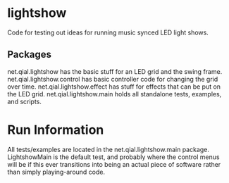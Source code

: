 lightshow
=========

Code for testing out ideas for running music synced LED light shows.

Packages
--------

net.qial.lightshow has the basic stuff for an LED grid and the swing frame.
net.qial.lightshow.control has basic controller code for changing the grid over time.
net.qial.lightshow.effect has stuff for effects that can be put on the LED grid.
net.qial.lightshow.main holds all standalone tests, examples, and scripts.

Run Information
===============

All tests/examples are located in the net.qial.lightshow.main package. LightshowMain is the default test, and probably where the control menus will be if this ever transitions into being an actual piece of software rather than simply playing-around code.